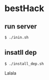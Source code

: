 # bestHack

## run server
```bash
$ ./inin.sh
```
## insatll dep
```bash
$ ./install_dep.sh
```
Lalala
